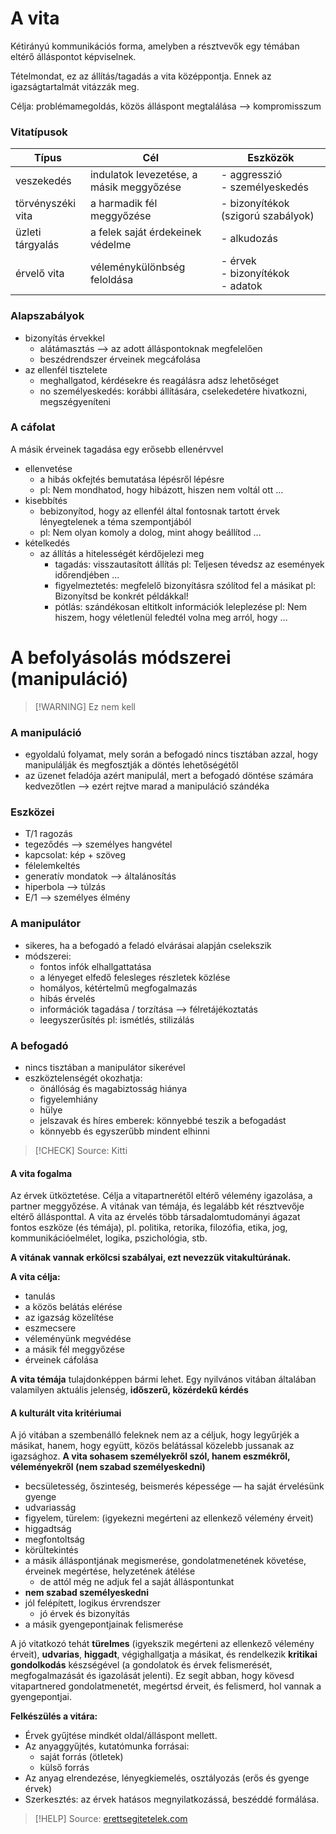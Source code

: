 # A vita

Kétirányú kommunikációs forma, amelyben a résztvevők egy témában eltérő álláspontot képviselnek.

Tételmondat, ez az állítás/tagadás a vita középpontja. Ennek az igazságtartalmát vitázzák meg.

Célja: problémamegoldás, közös álláspont megtalálása —> kompromisszum

### Vitatípusok

| Típus             | Cél                                      | Eszközök                              |
| ----------------- | ---------------------------------------- | ------------------------------------- |
| veszekedés        | indulatok levezetése, a másik meggyőzése | - aggresszió<br>- személyeskedés      |
| törvényszéki vita | a harmadik fél meggyőzése                | - bizonyítékok (szigorú szabályok)    |
| üzleti tárgyalás  | a felek saját érdekeinek védelme         | - alkudozás                           |
| érvelő vita       | véleménykülönbség feloldása              | - érvek<br>- bizonyítékok<br>- adatok |
### Alapszabályok

- bizonyítás érvekkel
	- alátámasztás —> az adott álláspontoknak megfelelően
	- beszédrendszer érveinek megcáfolása
- az ellenfél tisztelete
	- meghallgatod, kérdésekre és reagálásra adsz lehetőséget
	- no személyeskedés: korábbi állítására, cselekedetére hivatkozni, megszégyeníteni

### A cáfolat

A másik érveinek tagadása egy erősebb ellenérvvel

- ellenvetése
	- a hibás okfejtés bemutatása lépésről lépésre
	- pl: Nem mondhatod, hogy hibázott, hiszen nem voltál ott …
- kisebbítés
	- bebizonyítod, hogy az ellenfél által fontosnak tartott érvek lényegtelenek a téma szempontjából
	- pl: Nem olyan komoly a dolog, mint ahogy beállítod …
- kételkedés
	- az állítás a hitelességét kérdőjelezi meg
		- tagadás: visszautasított állítás
			pl: Teljesen tévedsz az események időrendjében …
		- figyelmeztetés: megfelelő bizonyításra szólítod fel a másikat
			pl: Bizonyítsd be konkrét példákkal!
		- pótlás: szándékosan eltitkolt információk leleplezése
			pl: Nem hiszem, hogy véletlenül feledtél volna meg arról, hogy …

# A befolyásolás módszerei (manipuláció)

> [!WARNING] Ez nem kell

### A manipuláció

- egyoldalú folyamat, mely során a befogadó nincs tisztában azzal, hogy manipulálják és megfosztják a döntés lehetőségétől
- az üzenet feladója azért manipulál, mert a befogadó döntése számára kedvezőtlen
	—> ezért rejtve marad a manipuláció szándéka

### Eszközei

- T/1 ragozás
- tegeződés —> személyes hangvétel
- kapcsolat: kép + szöveg
- félelemkeltés
- generatív mondatok —> általánosítás
- hiperbola —> túlzás
- E/1 —> személyes élmény

### A manipulátor

- sikeres, ha a befogadó a feladó elvárásai alapján cselekszik
- módszerei:
	- fontos infók elhallgattatása
	- a lényeget elfedő felesleges részletek közlése
	- homályos, kétértelmű megfogalmazás
	- hibás érvelés
	- információk tagadása / torzítása
		—> félretájékoztatás
	- leegyszerűsítés
		pl: ismétlés, stilizálás

### A befogadó

- nincs tisztában a manipulátor sikerével
- eszköztelenségét okozhatja:
	- önállóság és magabiztosság hiánya
	- figyelemhiány
	- hülye
	- jelszavak és híres emberek: könnyebbé teszik a befogadást
	- könnyebb és egyszerűbb mindent elhinni

> [!CHECK] Source: Kitti

#### A vita fogalma

Az érvek ütköztetése. Célja a vitapartnerétől eltérő vélemény igazolása, a partner meggyőzése. A vitának van témája, és legalább két résztvevője eltérő állásponttal. A vita az érvelés több társadalomtudományi ágazat fontos eszköze (és témája), pl. politika, retorika, filozófia, etika, jog, kommunikációelmélet, logika, pszichológia, stb.

**A vitának vannak erkölcsi szabályai, ezt nevezzük vitakultúrának.**

**A vita célja:**

- tanulás
- a közös belátás elérése
- az igazság közelítése
- eszmecsere
- véleményünk megvédése
- a másik fél meggyőzése
- érveinek cáfolása

**A vita témája** tulajdonképpen bármi lehet. Egy nyilvános vitában általában valamilyen aktuális jelenség, **időszerű, közérdekű kérdés**

#### A kulturált vita kritériumai

A jó vitában a szembenálló feleknek nem az a céljuk, hogy legyűrjék a másikat, hanem, hogy együtt, közös belátással közelebb jussanak az igazsághoz. **A vita sohasem személyekről szól, hanem eszmékről, véleményekről (nem szabad személyeskedni)**

- becsületesség, őszinteség, beismerés képessége — ha saját érvelésünk gyenge
- udvariasság
- figyelem, türelem: (igyekezni megérteni az ellenkező vélemény érveit)
- higgadtság
- megfontoltság
- körültekintés
- a másik álláspontjának megismerése, gondolatmenetének követése, érveinek megértése, helyzetének átélése
    - de attól még ne adjuk fel a saját álláspontunkat
- **nem szabad személyeskedni**
- jól felépített, logikus érvrendszer
    - jó érvek és bizonyítás
- a másik gyengepontjainak felismerése

A jó vitatkozó tehát **türelmes** (igyekszik megérteni az ellenkező vélemény érveit), **udvarias**, **higgadt**, végighallgatja a másikat, és rendelkezik **kritikai gondolkodás** készségével (a gondolatok és érvek felismerését, megfogalmazását és igazolását jelenti). Ez segít abban, hogy kövesd vitapartnered gondolatmenetét, megértsd érveit, és felismerd, hol vannak a gyengepontjai.  

**Felkészülés a vitára:**
- Érvek gyűjtése mindkét oldal/álláspont mellett. 
- Az anyaggyűjtés, kutatómunka forrásai: 
	- saját forrás (ötletek)
	- külső forrás
- Az anyag elrendezése, lényegkiemelés, osztályozás (erős és gyenge érvek)
- Szerkesztés: az érvek hatásos megnyilatkozássá, beszéddé formálása.

> [!HELP] Source: [erettsegitetelek.com](https://erettsegitetelek.com/2021/01/a-kulturalt-vitatkozas-kriteriumai-vita-ertelmezese/)
